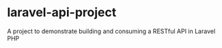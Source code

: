 # laravel-api-project

A project to demonstrate building and consuming a RESTful API in Laravel PHP
